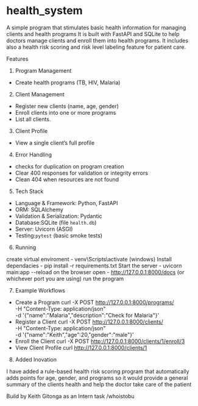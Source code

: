 # health_system
A simple program that stimulates basic health information for managing clients and health programs
It is built with FastAPI and SQLite to help doctors manage clients and enroll them into health programs. It includes also a health risk scoring and risk level labeling feature for patient care.

Features

1. Program Management
  - Create health programs (TB, HIV, Malaria)
     
2. Client Management  
  - Register new clients (name, age, gender)  
  - Enroll clients into one or more programs  
  - List all clients.

3. Client Profile
  - View a single client’s full profile

4. Error Handling
  - checks for duplication on program creation  
  - Clear 400 responses for validation or integrity errors  
  - Clean 404 when resources are not found

5. Tech Stack

- Language & Framework: Python, FastAPI  
- ORM: SQLAlchemy  
- Validation & Serialization: Pydantic  
- Database:SQLite (file `health.db`)  
- Server: Uvicorn (ASGI)  
- Testing:`pytest` (basic smoke tests)  

6. Running

 create virtual enviroment - venv\Scripts\activate (windows)
 Install dependacies - pip install -r requirements.txt
 Start the server - uvicorn main:app --reload
 on the browser open - http://127.0.0.1:8000/docs (or whichever port you are using)
 run the program

 7. Example Workflows
 
- Create a Program
   curl -X POST http://127.0.0.1:8000/programs/ \
      -H "Content-Type: application/json" \
      -d '{"name":"Malaria","description":"Check for Malaria"}'
- Register a Client
   curl -X POST http://127.0.0.1:8000/clients/ \
      -H "Content-Type: application/json" \
      -d '{"name":"Keith","age":20,"gender":"male"}'
- Enroll the Client
   curl -X POST http://127.0.0.1:8000/clients/1/enroll/3
- View Client Profile
   curl http://127.0.0.1:8000/clients/1

 8. Added Inovation

 I have added a rule-based health risk scoring program that automatically adds points for age, gender, and programs so it would provide a general summary of the clients health and help the doctor take care of the patient

 Build by Keith Gitonga as an Intern task
 /whoistobu  
